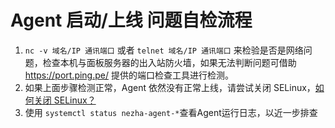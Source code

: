 # Agent 启动/上线 问题自检流程
1. `nc -v 域名/IP 通讯端口` 或者 `telnet 域名/IP 通讯端口` 来检验是否是网络问题，检查本机与面板服务器的出入站防火墙，如果无法判断问题可借助 <https://port.ping.pe/> 提供的端口检查工具进行检测。
2. 如果上面步骤检测正常，Agent 依然没有正常上线，请尝试关闭 SELinux，[如何关闭 SELinux？](https://www.google.com/search?q=%E5%85%B3%E9%97%ADSELINUX)
3. 使用 `systemctl status nezha-agent-*`查看Agent运行日志，以近一步排查